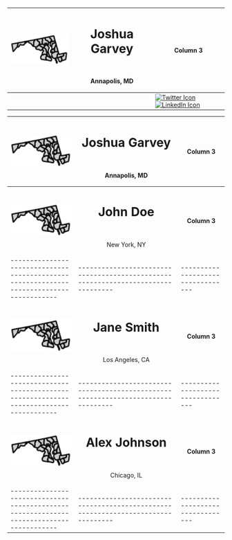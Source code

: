 <div align="center">
<div align="center" width="full">

| **<img src="/images/md.svg" alt="Profile Image" width="200">** | <h1> Joshua Garvey</h1> <br> <p>Annapolis, MD</p> | **Column 3**                                                                                                                                                                                                                                                                                             |
| -------------------------------------------------------------- | ------------------------------------------------- | -------------------------------------------------------------------------------------------------------------------------------------------------------------------------------------------------------------------------------------------------------------------------------------------------------- |
|                                                                |                                                   | [![Twitter Icon](https://img.shields.io/badge/-Twitter-1DA1F2?style=flat-square&logo=twitter&logoColor=white)](https://twitter.com/joshuagarvey) [![LinkedIn Icon](https://img.shields.io/badge/-LinkedIn-0077B5?style=flat-square&logo=linkedin&logoColor=white)](https://linkedin.com/in/joshuagarvey) |

</div>

<div align="center" width="full">

| <div align="center">**<img src="/images/md.svg" alt="Profile Image" width="200">**</div> | <div align="center"><h1> Joshua Garvey</h1> <br> <p>Annapolis, MD</p></div>       | <div align="center">**Column 3**</div> |
| ---------------------------------------------------------------------------------------- | --------------------------------------------------------------------------------- | -------------------------------------- |
| <div align="center">**<img src="/images/md.svg" alt="Profile Image" width="200">**</div> | <div align="center"><h1> John Doe</h1> <br> <p>New York, NY</p></div>             | <div align="center">**Column 3**</div> |
| ---------------------------------------------------------------------------------------  | --------------------------------------------------------------------------------- | ---------------------------------      |
| <div align="center">**<img src="/images/md.svg" alt="Profile Image" width="200">**</div> | <div align="center"><h1> Jane Smith</h1> <br> <p>Los Angeles, CA</p></div>        | <div align="center">**Column 3**</div> |
| ---------------------------------------------------------------------------------------  | --------------------------------------------------------------------------------- | ---------------------------------      |
| <div align="center">**<img src="/images/md.svg" alt="Profile Image" width="200">**</div> | <div align="center"><h1> Alex Johnson</h1> <br> <p>Chicago, IL</p></div>          | <div align="center">**Column 3**</div> |
| ---------------------------------------------------------------------------------------  | --------------------------------------------------------------------------------- | ---------------------------------      |

</div>

</div>
